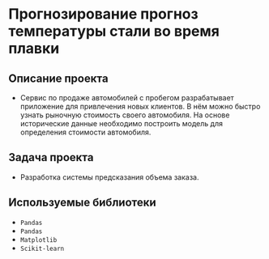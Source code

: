 # Прогнозирование прогноз температуры стали во время плавки

## Описание проекта
- Сервис по продаже автомобилей с пробегом  разрабатывает приложение для привлечения новых клиентов. В нём можно быстро узнать рыночную стоимость своего автомобиля. На основе исторические данные необходимо построить модель для определения стоимости автомобиля.

## Задача проекта
- Разработка системы предсказания объема заказа.

## Используемые библиотеки
- `Pandas`
- `Pandas`
- `Matplotlib`
- `Scikit-learn`
